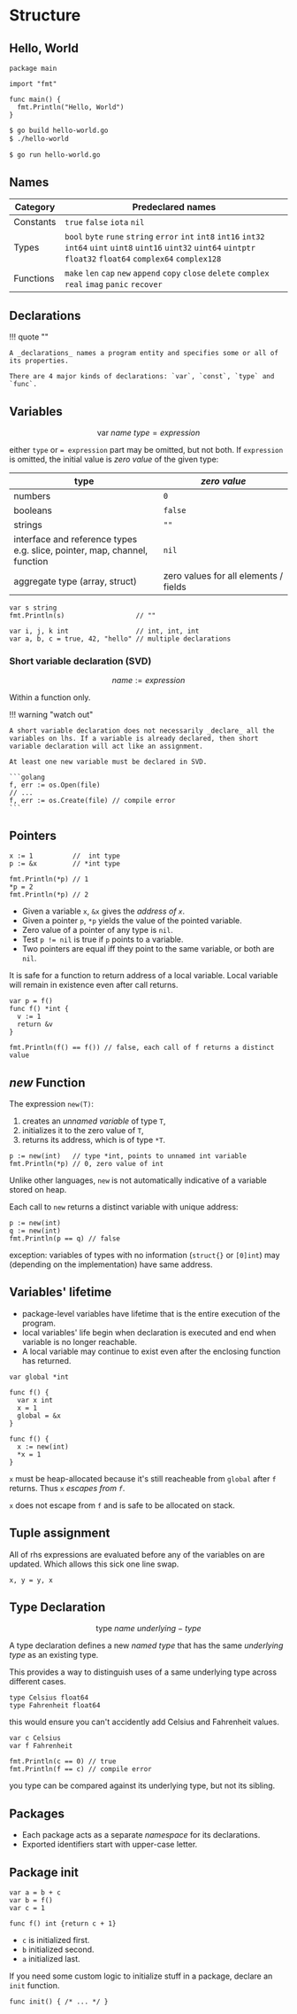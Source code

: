 # Structure

<style>
.md-logo img {
  content: url('/go/logo-go.svg');
}
</style>

## Hello, World

```golang linenums="1" title="hello-world.go"
package main

import "fmt"

func main() {
  fmt.Println("Hello, World")
}
```

<div markdown class="grid">

```bash title="build and run"
$ go build hello-world.go
$ ./hello-world
```

```bash title="direct run"
$ go run hello-world.go
```

</div>

## Names

| Category  | Predeclared names                                                                                                                                                           |
| --------- | --------------------------------------------------------------------------------------------------------------------------------------------------------------------------- |
| Constants | `true` `false` `iota` `nil`                                                                                                                                                 |
| Types     | `bool` `byte` `rune` `string` `error` `int` `int8` `int16` `int32` `int64` `uint` `uint8` `uint16` `uint32` `uint64` `uintptr` `float32` `float64` `complex64` `complex128` |
| Functions | `make` `len` `cap` `new` `append` `copy` `close` `delete` `complex` `real` `imag` `panic` `recover`                                                                         |

## Declarations

!!! quote ""

    A _declarations_ names a program entity and specifies some or all of its properties.

    There are 4 major kinds of declarations: `var`, `const`, `type` and `func`.

## Variables

$$
\text{ var } name \ type = expression
$$

either `type` or `= expression` part may be omitted, but not both. If `expression` is omitted, the initial value is _zero value_ of the given type:

| type                                                                           | _zero value_                          |
| ------------------------------------------------------------------------------ | ------------------------------------- |
| numbers                                                                        | `0`                                   |
| booleans                                                                       | `false`                               |
| strings                                                                        | `""`                                  |
| interface and reference types <br> e.g. slice, pointer, map, channel, function | `nil`                                 |
| aggregate type (array, struct)                                                 | zero values for all elements / fields |

```golang
var s string
fmt.Println(s)                  // ""

var i, j, k int                 // int, int, int
var a, b, c = true, 42, "hello" // multiple declarations
```

### Short variable declaration (SVD)

$$
name := expression
$$

Within a function only.

!!! warning "watch out"

    A short variable declaration does not necessarily _declare_ all the variables on lhs. If a variable is already declared, then short variable declaration will act like an assignment.

    At least one new variable must be declared in SVD.

    ```golang
    f, err := os.Open(file)
    // ...
    f, err := os.Create(file) // compile error
    ```

## Pointers

```golang
x := 1          //  int type
p := &x         // *int type

fmt.Println(*p) // 1
*p = 2
fmt.Println(*p) // 2
```

- Given a variable `x`, `&x` gives the _address of `x`_.
- Given a pointer `p`, `*p` yields the value of the pointed variable.
- Zero value of a pointer of any type is `nil`.
- Test `p != nil` is true if `p` points to a variable.
- Two pointers are equal iff they point to the same variable, or both are `nil`.

It is safe for a function to return address of a local variable. Local variable will remain in existence even after call returns.

```golang
var p = f()
func f() *int {
  v := 1
  return &v
}

fmt.Println(f() == f()) // false, each call of f returns a distinct value
```

## $new$ Function

The expression `new(T)`:

1. creates an _unnamed variable_ of type `T`,
2. initializes it to the zero value of `T`,
3. returns its address, which is of type `*T`.

```golang
p := new(int)   // type *int, points to unnamed int variable
fmt.Println(*p) // 0, zero value of int
```

Unlike other languages, `new` is not automatically indicative of a variable stored on heap.

Each call to `new` returns a distinct variable with unique address:

```
p := new(int)
q := new(int)
fmt.Println(p == q) // false
```

exception: variables of types with no information (`struct{}` or `[0]int`) may (depending on the implementation) have same address.

## Variables' lifetime

- package-level variables have lifetime that is the entire execution of the program.
- local variables' life begin when declaration is executed and end when variable is no longer reachable.
- A local variable may continue to exist even after the enclosing function has returned.

<div markdown class="grid">

```golang linenums="1"
var global *int

func f() {
  var x int
  x = 1
  global = &x
}
```

```golang linenums="1"
func f() {
  x := new(int)
  *x = 1
}
```

`x` must be heap-allocated because it's still reacheable from `global` after `f` returns. Thus `x` _escapes from `f`_.

`x` does not escape from `f` and is safe to be allocated on stack.

</div>

## Tuple assignment

All of rhs expressions are evaluated before any of the variables on are updated. Which allows this sick one line swap.

```golang
x, y = y, x
```

## Type Declaration

$$
\text{type } name \ underlying-type
$$

A type declaration defines a new _named type_ that has the same _underlying type_ as an existing type.

This provides a way to distinguish uses of a same underlying type across different cases.

```type
type Celsius float64
type Fahrenheit float64
```

this would ensure you can't accidently add Celsius and Fahrenheit values.

```type
var c Celsius
var f Fahrenheit

fmt.Println(c == 0) // true
fmt.Println(f == c) // compile error
```

you type can be compared against its underlying type, but not its sibling.

## Packages

- Each package acts as a separate _namespace_ for its declarations.
- Exported identifiers start with upper-case letter.

## Package init

```golang
var a = b + c
var b = f()
var c = 1

func f() int {return c + 1}
```

- `c` is initialized first.
- `b` initialized second.
- `a` initialized last.

If you need some custom logic to initialize stuff in a package, declare an `init` function.

```golang
func init() { /* ... */ }
```

